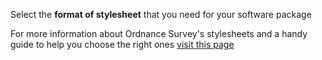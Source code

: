 Select the **format of stylesheet** that you need for your software package

For more information about Ordnance Survey's stylesheets and a handy guide to help you choose the right ones [visit this page](http://www.ordnancesurvey.co.uk/resources/carto-design/cartographic-stylesheets.html)